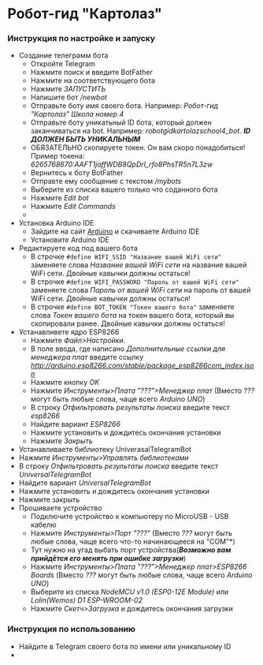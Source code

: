 # Робот-гид "Картолаз"
### Инструкция по настройке и запуску

- Создание телеграмм бота
  - Откройте Telegram
  - Нажмите поиск и введите BotFather
  - Нажмите на соответствующего бота
  - Нажмите *ЗАПУСТИТЬ*
  - Напишите бот */newbot*
  - Отправьте боту имя своего бота. Например: *Робот-гид "Картолаз" Школа номер 4*
  - Отправьте боту уникатьный ID бота, который должен заканчиваться на bot. Например: *robotgidkartolazschool4_bot*. ***ID ДОЛЖЕН БЫТЬ УНИКАЛЬНЫМ***
  - ОБЯЗАТЕЛЬНО скопируете токен. Он вам скоро понадобиться! Пример токена: *6265768670:AAFT1jaffWDB8QpDrI_rfo8PhsTR5n7L3zw*
  - Вернитесь к боту BotFather
  - Отправте ему сообщение с текстом */mybots*
  - Выберите из списка вашего только что соданного бота
  - Нажмите *Edit bot*
  - Нажмите *Edit Commands*
  - 
- Установка Arduino IDE
  - Зайдите на сайт [Arduino](https://www.arduino.cc/en/software) и скачиваете Arduino IDE
  - Установите Arduino IDE
- Редактируете код под вашего бота
  - В строчке ``` #define WIFI_SSID "Название вашей WiFi сети" ``` заменяете слова *Название вашей WiFi сети* на название вашей WiFi сети. Двойные кавычки должны остаться!
  - В строчке ``` #define WIFI_PASSWORD "Пароль от вашей WiFi сети" ``` заменяете слова *Пароль от вашей WiFi сети* на пароль от вашей WiFi сети. Двойные кавычки должны остаться!
  - В строчке ``` #define BOT_TOKEN "Токен вашего бота" ``` заменяете слова *Токен вашего бота* на токен вашего бота, который вы скопировали ранее. Двойные кавычки должны остаться!
- Устанавливете ядро ESP8266
  - Нажмите *Файл>Настройки*.
  - В поле ввода, где написано *Дополнительные ссылки для менеджера плат* введите ссылку *http://arduino.esp8266.com/stable/package_esp8266com_index.json*
  - Нажмите кнопку *OK*
  - Нажмите *Инструменты>Плата "???">Менеджер плат* (Вместо *???* могут быть любые слова, чаще всего *Arduino UNO*)
  - В строку *Отфильтровать результаты поиска* введите текст *esp8266*
  - Найдите вариант *ESP8266*
  - Нажмите установить и дождитесь окончания установки
  - Нажмите *Закрыть*
- Устанавливаете библиотеку UniverasalTelegramBot
 - Нажмите *Инструменты>Управлять библиотеками*
 - В строку *Отфильтровать результаты поиска* введите текст *UniversalTelegramBot*
 - Найдите вариант *UniversalTelegramBot*
 - Нажмите установить и дождитесь окончания установки
 - Нажмите закрыть
- Прошиваете устройство
  - Подключите устройство к компьютеру по MicroUSB - USB кабелю
  - Нажмите *Инструменты>Порт "???"* (Вместо *???* могут быть любые слова, чаще всего что-то начинающееся на "COM"*) 
  - Тут нужно на угад выбать порт устройства(***Возможно вам прийдётся его менять при ошибке загрузки***)
  - Нажмите *Инструменты>Плата "???">Менеджер плат>ESP8266 Boards* (Вместо *???* могут быть любые слова, чаще всего *Arduino UNO*)
  - Выберите из списка *NodeMCU v1.0 (ESP0-12E Module)* или *Lolin(Wemos) D1 ESP-WROOM-02*
  - Нажмите *Скетч>Загрузка* и дождитесь окончания загрузки
  
### Инструкция по использованию
- Найдите в Telegram своего бота по имени или уникальному ID
- 
